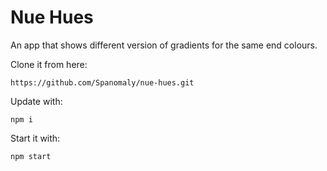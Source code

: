 # Nue Hues

An app that shows different version of gradients for the same end colours.

Clone it from here:

    https://github.com/Spanomaly/nue-hues.git    

Update with:

    npm i
    
Start it with:

    npm start
